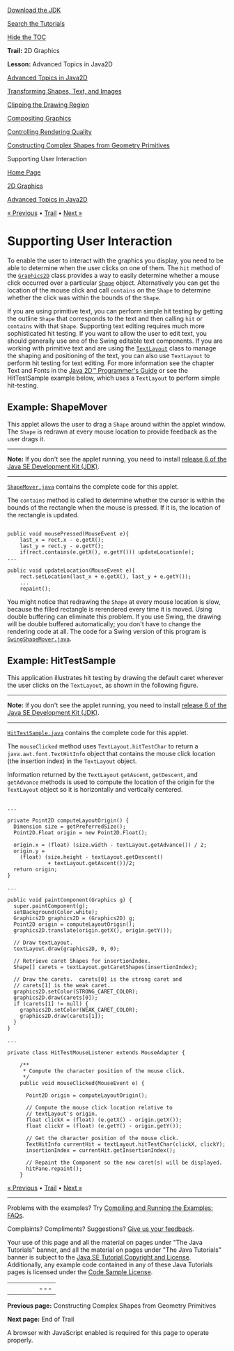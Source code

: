 [Download
the JDK](http://java.sun.com/javase/6/download.jsp)
  
[Search the
Tutorials](../../search.html)
  
[Hide the TOC](javascript:toggleLeft())

**Trail:** 2D Graphics
  
**Lesson:** Advanced Topics in Java2D

[Advanced Topics in Java2D](index.html)

[Transforming Shapes, Text, and Images](transforming.html)

[Clipping the Drawing Region](clipping.html)

[Compositing Graphics](compositing.html)

[Controlling Rendering Quality](quality.html)

[Constructing Complex Shapes from Geometry Primitives](complexshapes.html)

Supporting User Interaction

[Home Page](../../index.html)
>
[2D Graphics](../index.html)
>
[Advanced Topics in Java2D](index.html)

[« Previous](complexshapes.html) • [Trail](../TOC.html) • [Next »](../end.html)

# Supporting User Interaction

To enable the user to interact with the graphics you display, you need
to be able to determine when the user clicks on one of them. The
`hit` method of the
[`Graphics2D`](http://download.oracle.com/javase/7/docs/api/java/awt/Graphics2D.html) class provides a way to easily determine whether a mouse click occurred over a particular
[`Shape`](http://download.oracle.com/javase/7/docs/api/java/awt/Shape.html) object. Alternatively you can get the location of the mouse
click and call `contains` on the `Shape` to
determine whether the click was within the bounds of the
`Shape`.

If you are using primitive text, you can perform simple hit testing by
getting the outline `Shape` that corresponds to the text and
then calling `hit` or `contains` with that
`Shape`. Supporting text editing requires much more
sophisticated hit testing. If you want to allow the user to edit text,
you should generally use one of the Swing editable text components. If
you are working with primitive text and are using
the
[`TextLayout`](http://download.oracle.com/javase/7/docs/api/java/awt/font/TextLayout.html) class to manage the shaping and positioning of the
text, you can also use `TextLayout` to perform hit testing
for text editing. For more information see the chapter Text and Fonts
in the
[Java 2D™ Programmer's Guide](http://download.oracle.com/javase/7/docs/technotes/guides/2d/spec/j2d-bookTOC.html) or see the HitTestSample example below, which uses a `TextLayout` to perform simple hit-testing.

## Example: ShapeMover

This applet allows the user to drag a `Shape` around within
the applet window. The `Shape` is redrawn at every mouse
location to provide feedback as the user drags it.

---

**Note:** If you don't see the applet running, you need to install [release 6 of the Java SE Development Kit (JDK)](http://java.sun.com/javase/downloads/index.jsp).

---

[`ShapeMover.java`](examples/ShapeMover.java)
contains the complete code for this applet.

The `contains` method is called to determine whether the
cursor is within the bounds of the rectangle when the mouse is pressed.
If it is, the location of the rectangle is updated.

```

public void mousePressed(MouseEvent e){
    last_x = rect.x - e.getX();
    last_y = rect.y - e.getY();
    if(rect.contains(e.getX(), e.getY())) updateLocation(e);
...

public void updateLocation(MouseEvent e){
    rect.setLocation(last_x + e.getX(), last_y + e.getY());
    ...
    repaint();

```

You might notice that redrawing the `Shape` at every mouse
location is slow, because the filled rectangle is rerendered every time
it is moved. Using double buffering can eliminate this problem. If you
use Swing, the drawing will be double buffered automatically; you don't
have to change the rendering code at all.
The code for a Swing version of this program is
[`SwingShapeMover.java`](examples/SwingShapeMover.java).

## Example: HitTestSample

This application illustrates hit testing by drawing the default caret
wherever the user clicks on the `TextLayout`, as shown in the
following figure.

---

**Note:** If you don't see the applet running, you need to install [release 6 of the Java SE Development Kit (JDK)](http://java.sun.com/javase/downloads/index.jsp).

---

[`HitTestSample.java`](examples/HitTestSample.java)
contains the complete code for this applet.

The `mouseClicked` method uses
`TextLayout.hitTestChar` to return a
`java.awt.font.TextHitInfo` object that contains the mouse
click location (the insertion index) in the `TextLayout`
object.

Information returned by the `TextLayout`
`getAscent`, `getDescent`, and
`getAdvance` methods is used to compute the location of the
origin for the `TextLayout` object so it is horizontally and
vertically centered.

```

...

private Point2D computeLayoutOrigin() {
  Dimension size = getPreferredSize();
  Point2D.Float origin = new Point2D.Float();
     
  origin.x = (float) (size.width - textLayout.getAdvance()) / 2;   
  origin.y = 
    (float) (size.height - textLayout.getDescent()
             + textLayout.getAscent())/2;
  return origin;
}

...

public void paintComponent(Graphics g) {
  super.paintComponent(g);
  setBackground(Color.white);
  Graphics2D graphics2D = (Graphics2D) g;                
  Point2D origin = computeLayoutOrigin();
  graphics2D.translate(origin.getX(), origin.getY());
                
  // Draw textLayout.
  textLayout.draw(graphics2D, 0, 0);
     
  // Retrieve caret Shapes for insertionIndex.
  Shape[] carets = textLayout.getCaretShapes(insertionIndex);
       
  // Draw the carets.  carets[0] is the strong caret and 
  // carets[1] is the weak caret.   
  graphics2D.setColor(STRONG_CARET_COLOR);
  graphics2D.draw(carets[0]);                
  if (carets[1] != null) {
    graphics2D.setColor(WEAK_CARET_COLOR);
    graphics2D.draw(carets[1]);
  }       
}

...

private class HitTestMouseListener extends MouseAdapter {
                
    /**
     * Compute the character position of the mouse click.
     */     
    public void mouseClicked(MouseEvent e) {
                
      Point2D origin = computeLayoutOrigin();
                
      // Compute the mouse click location relative to  
      // textLayout's origin.
      float clickX = (float) (e.getX() - origin.getX());
      float clickY = (float) (e.getY() - origin.getY());
         
      // Get the character position of the mouse click.
      TextHitInfo currentHit = textLayout.hitTestChar(clickX, clickY);
      insertionIndex = currentHit.getInsertionIndex();
            
      // Repaint the Component so the new caret(s) will be displayed.
      hitPane.repaint();
    }

```

[« Previous](complexshapes.html)
•
[Trail](../TOC.html)
•
[Next »](../end.html)

---

Problems with the examples? Try [Compiling and Running
the Examples: FAQs](../../information/run-examples.html).
  
Complaints? Compliments? Suggestions? [Give
us your feedback](http://download.oracle.com/javase/feedback.html).

Your use of this page and all the material on pages under "The Java Tutorials" banner,
and all the material on pages under "The Java Tutorials" banner is subject to the [Java SE Tutorial Copyright
and License](../../information/license.html).
Additionally, any example code contained in any of these Java
Tutorials pages is licensed under the
[Code
Sample License](http://developers.sun.com/license/berkeley_license.html).

|  |  |  |  |  |
| --- | --- | --- | --- | --- |
| |  |  | | --- | --- | | duke image | Oracle logo | | [About Oracle](http://www.oracle.com/us/corporate/index.html) | [Oracle Technology Network](http://www.oracle.com/technology/index.html) | [Terms of Service](https://www.samplecode.oracle.com/servlets/CompulsoryClickThrough?type=TermsOfService) | Copyright © 1995, 2011 Oracle and/or its affiliates. All rights reserved. |

**Previous page:** Constructing Complex Shapes from Geometry Primitives
  
**Next page:** End of Trail




A browser with JavaScript enabled is required for this page to operate properly.